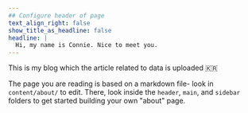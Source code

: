 ```yaml
---
## Configure header of page
text_align_right: false
show_title_as_headline: false
headline: |
  Hi, my name is Connie. Nice to meet you.
---
```


<!-- this is a subheadline -->
This is my blog which the article related to data is uploaded :kr: 

The page you are reading is based on a markdown file- look in `content/about/` to edit. There, look inside the `header`, `main`, and `sidebar` folders to get started building your own "about" page.